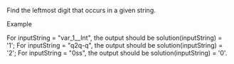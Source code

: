 Find the leftmost digit that occurs in a given string.

Example

For inputString = "var_1__Int", the output should be
solution(inputString) = '1';
For inputString = "q2q-q", the output should be
solution(inputString) = '2';
For inputString = "0ss", the output should be
solution(inputString) = '0'.
